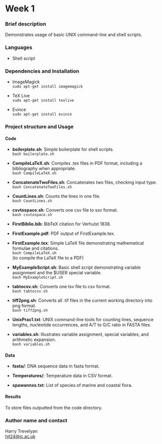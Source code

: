 # Week 1

### Brief description
Demonstrates usage of basic UNIX command-line and shell scripts.

### Languages
- Shell script

### Dependencies and Installation
- ImageMagick  
  `sudo apt-get install imagemagick`

- TeX Live  
  `sudo apt-get install texlive`

- Evince  
  `sudo apt-get install evince`

### Project structure and Usage
#### Code
- **boilerplate.sh**: Simple boilerplate for shell scripts.  
  `bash boilerplate.sh`

- **CompileLaTeX.sh**: Compiles .tex files in PDF format, including a bibliography when appropriate.  
  `bash CompileLaTeX.sh`

- **ConcatenateTwoFiles.sh**: Concatenates two files, checking input type.  
  `bash ConcatenateTwoFiles.sh`

- **CountLines.sh**: Counts the lines in one file.  
  `bash CountLines.sh`

- **csvtospace.sh**: Converts one csv file to ssv format.  
  `bash csvtospace.sh`

- **FirstBiblio.bib**: BibTeX citation for Verhulst 1838.

- **FirstExample.pdf**: PDF output of FirstExample.tex.

- **FirstExample.tex**: Simple LaTeX file demonstrating mathematical formulae and citations.  
  `bash CompileLaTeX.sh`  
  (to compile the LaTeX file to a PDF)

- **MyExampleScript.sh**: Basic shell script demonstrating variable assignment and the $USER special variable.  
  `bash MyExampleScript.sh`

- **tabtocsv.sh**: Converts one tsv file to csv format.  
  `bash tabtocsv.sh`

- **tiff2png.sh**: Converts all .tif files in the current working directory into png format.  
  `bash tiff2png.sh`

- **UnixPrac1.txt**: UNIX command-line tools for counting lines, sequence lengths, nucleotide occurrences, and A/T to G/C ratio in FASTA files.

- **variables.sh**: Illustrates variable assignment, special variables, and arithmetic expansion.  
  `bash variables.sh`

#### Data
- **fasta/**: DNA sequence data in fasta format.

- **Temperatures/**: Temperature data in CSV format.

- **spawannxs.txt**: List of species of marine and coastal flora.

#### Results
To store files outputted from the code directory.

### Author name and contact
Harry Trevelyan  
hjt24@ic.ac.uk
